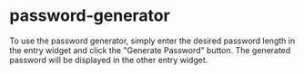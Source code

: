 # password-generator
To use the password generator, simply enter the desired password length in the entry widget and click the "Generate Password" button. The generated password will be displayed in the other entry widget.
